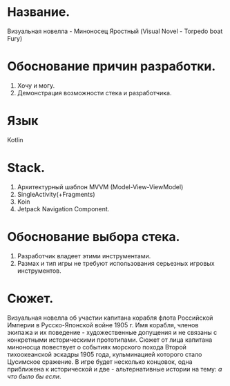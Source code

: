 # Название.
  Визуальная новелла - Миноносец Яростный (Visual Novel - Torpedo boat Fury)

# Обоснование причин разработки.
1. Хочу и могу.
2. Демонстрация возможности стека и разработчика.

# Язык
  Kotlin

# Stack.
1. Архитектурный шаблон MVVM (Model-View-ViewModel)
2. SingleActivity(+Fragments)
3. Koin
4. Jetpack Navigation Component.

# Обоснование выбора стека.
1. Разработчик владеет этими инструментами.
2. Размах и тип игры не требуют использования серьезных игровых инструментов.

# Сюжет.
Визуальная новелла об участии капитана корабля флота Российской Империи в Русско-Японской войне 1905 г. 
Имя корабля, членов экипажа и их поведение - художественные допущения и не связаны с конкретными историческими прототипами.
Сюжет от лица капитана миноносца повествует о событиях морского похода Второй тихоокеанской эскадры 1905 года, кульминацией которого стало Цусимское сражение. 
В игре будет несколько концовок, одна приближена к исторической и две - альтернативные истории на тему: _а что было бы если_.